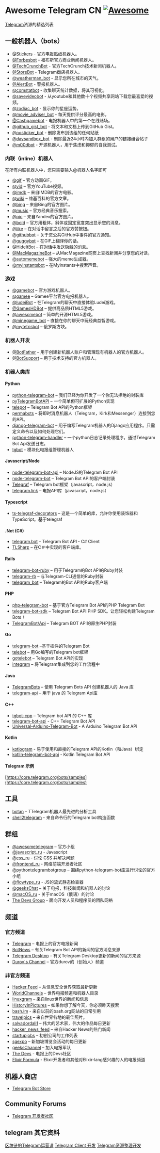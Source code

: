 # Awesome Telegram CN [![Awesome](https://cdn.rawgit.com/sindresorhus/awesome/d7305f38d29fed78fa85652e3a63e154dd8e8829/media/badge.svg)](https://github.com/sindresorhus/awesome) 

[Telegram](https://telegram.org)资源的精选列表


## 一般机器人（bots）

* [@Stickers](https://telegram.me/Stickers) - 官方电报贴纸机器人。
* [@Forbesbot](https://telegram.me/Forbesbot) - 福布斯官方商业新闻机器人。
* [@TechCrunchBot](https://telegram.me/TechCrunchBot) - 官方TechCrunch技术新闻机器人。
* [@StoreBot](https://telegram.me/StoreBot) - Telegram商店机器人。
* [@weatherman_bot](https://telegram.me/weatherman_bot) - 显示您所在城市的天气。
* [@AlertBot](https://telegram.me/AlertBot) - 警报机器人。
* [@comstatbot](https://telegram.me/comstatbot) - 收集聊天统计数据，将其可视化。
* [@savevideobot](https://telegram.me/savevideobot) - 从youtube和其他数十个视频共享网站下载您最喜爱的视频。
* [@zodiac_bot](https://telegram.me/zodiac_bot) - 显示你的星座运势。
* [@movie_adviser_bot](https://telegram.me/movie_adviser_bot) - 每天提供评分最高的电影。
* [@Cashgamebot](https://telegram.me/Cashgamebot) - 电报机器人中的第一个在线赌场。
* [@github_gist_bot](http://t.me/github_gist_bot) - 将文本和文档上传到GitHub Gist。
* [@nosticker_bot](https://t.me/nosticker_bot) - 删除发布到该组的任何贴纸
* [@daysandbox_bot](https://t.me/daysandbox_bot) - 删除最近24小时内加入群组的用户的链接组合帖子
* [@m00dbot](https://t.me/m00dbot) - 开源机器人，用于焦虑和抑郁的自我测试。
 

### 内联（inline）机器人

在所有内联机器人中，您只需要输入@机器人名字即可

* [@gif](https://telegram.me/gif) – 官方动画GIF。
* [@vid](https://telegram.me/vid) – 官方YouTube视频。
* [@imdb](https://telegram.me/imdb) – 来自IMDB的官方电影。
* [@wiki](https://telegram.me/wiki) – 维基百科的官方文章。
* [@bing](https://telegram.me/bing) – 来自Bing的官方图片。
* [@music](https://telegram.me/music) – 官方经典音乐搜索。
* [@pic](https://telegram.me/pic) – 来自Yandex的官方图片。
* [@bold](https://telegram.me/Bold) – 官方用粗体，斜体或固定宽度突出显示您的消息。
* [@like](https://telegram.me/like) –  在对话中留言之后的官方赞按钮。
* [@githubbot](https://telegram.me/githubbot) – 关于您公共GitHub中事件的官方通知。
* [@guggybot](https://telegram.me/guggybot) – 在GIF上翻译你的话。
* [@HideItBot](https://telegram.me/HideItBot) – 在对话中发送隐藏的消息。
* [@MacMagazineBot](https://telegram.me/MacMagazineBot) – 从MacMagazine网页上查找新闻并分享您的对话。
* [@automemebot](https://telegram.me/automemebot) – 强大的meme生成器。
* [@myinstantsbot](https://telegram.me/myinstantsbot) – 在Myinstants中搜索声音。


### 游戏

* [@gamebot](https://telegram.me/gamebot) – 官方游戏机器人。
* [@gamee](https://telegram.me/gamee) – Gamee平台官方电报机器人。
* [@ludeiBot](https://telegram.me/ludeiBot) – 在Telegram的聊天中直接体验Ludei游戏。
* [@GamesHDBot](https://telegram.me/GamesHDBot) – 提供高品质HTML5游戏。
* [@awesomebot](https://telegram.me/awesomebot) – 简单的开源HTML5游戏。
* [@minegame_bot](https://telegram.me/minegame_bot) – 直接在你的聊天中玩经典益智游戏。
* [@mytetrisbot](https://telegram.me/mytetrisbot) – 俄罗斯方块。


### 机器人开发

* [@BotFather](https://telegram.me/botfather) – 用于创建新机器人账户和管理现有机器人的官方机器人。
* [@BotSupport](https://telegram.me/botsupport) – 用于技术支持的官方机器人。


### 机器人类库

#### Python

 * [python-telegram-bot](https://github.com/python-telegram-bot/python-telegram-bot) – 我们已经为你开发了一个你无法拒绝的封装库
 * [pyTelegramBotAPI](https://github.com/eternnoir/pyTelegramBotAPI) – 一个简单但可扩展的Python实现
 * [telepot](https://github.com/nickoala/telepot) – Telegram Bot API的Python框架
 * [permabots](https://permabots.readthedocs.io/en/latest/) – 将即时消息机器人（Telegram，Kirk和Messenger）连接到您的API。
 * [django-telegram-bot](https://github.com/jlmadurga/django-telegram-bot) – 用于编写Telegram机器人的Django应用程序。只需定义命令以及如何处理它们。
 * [python-telegram-handler](https://github.com/sashgorokhov/python-telegram-handler) – 一个python日志记录处理程序，通过Telegram Bot Api发送日志。
 * [tgbot](https://github.com/PaulSonOfLars/tgbot) - 模块化电报组管理机器人

#### Javascript/Node

 * [node-telegram-bot-api](https://github.com/yagop/node-telegram-bot-api) – NodeJS的Telegram Bot API
 * [node-telegram-bot](https://github.com/depoio/node-telegram-bot) – Telegram Bot API的客户端封装
 * [Telegraf](https://github.com/telegraf/telegraf) – Telegram bot框架（javascript，node.js）
 * [telegram.link](https://github.com/enricostara/telegram.link) – 电报API库（javascript，node.js）

#### Typescript

 * [ts-telegraf-decorators](https://github.com/panarama360/ts-telegraf-decorators) – 这是一个简单的库，允许你使用装饰器和TypeScript。基于telegraf
 
#### .Net (C#)

 * [telegram.bot](https://github.com/MrRoundRobin/telegram.bot) – Telegram Bot API - C# Client
 * [TLSharp](https://github.com/sochix/TLSharp) – 在C＃中实现的客户端库。
  
#### Rails

 * [telegram-bot-ruby](https://github.com/atipugin/telegram-bot-ruby) – 用于Telegram的Bot API的Ruby封装
 * [telegram-rb](https://github.com/ssut/telegram-rb) – 与Telegram-CLI通信的Ruby封装
 * [telegram_bot](https://github.com/eljojo/telegram_bot) – Telegram的Bot API的Ruby客户端

#### PHP

  * [php-telegram-bot](https://github.com/akalongman/php-telegram-bot) – 基于官方Telegram Bot API的PHP Telegram Bot
  * [telegram-bot-sdk](https://github.com/irazasyed/telegram-bot-sdk) – Telegram Bot API PHP SDK。让您轻松构建Telegram Bots！
  * [TelegramBot/Api](https://github.com/TelegramBot/Api) – Telegram BOT API的原生PHP封装

#### Go

* [telegram-bot](https://github.com/yagop/telegram-bot) –基于插件的Telegram Bot
* [telebot](https://github.com/tucnak/telebot) – 用Go编写的Telegram bot框架
* [gotelebot](https://github.com/eternnoir/gotelebot) – Telegram Bot API的实现
* [integram](https://integram.org/) – 将Telegram集成到您的工作流程中

#### Java

* [TelegramBots](https://github.com/rubenlagus/TelegramBots) – 使用 Telegram Bots API 创建机器人的 Java 库
* [telegram-api](https://github.com/ex3ndr/telegram-api) – 用于 java 的 Telegram Api库

#### C++

* [tgbot-cpp](https://github.com/reo7sp/tgbot-cpp) – Telegram bot API 的 C++ 库
* [telegram-bot-api](https://github.com/StefanoBelli/telegram-bot-api) - C++ Telegram Bot API
* [Universal-Arduino-Telegram-Bot](https://github.com/witnessmenow/Universal-Arduino-Telegram-Bot) - A Arduino Telegram Bot API

#### Kotlin

* [kotlogram](https://github.com/badoualy/kotlogram) - 易于使用和直接的Telegram API的Kotlin（和Java）绑定
* [kotlin-telegram-bot-api](https://github.com/yanex/kotlin-telegram-bot-api) - Kotlin Telegram Bot API

#### Telegram 示例

[https://core.telegram.org/bots/samples](https://core.telegram.org/bots/samples)

## 工具

 * [botan](http://botan.io/) – TTelegram机器人最先进的分析工具
 * [shell2telegram](https://github.com/msoap/shell2telegram) - 来自命令行的Telegram bot构造函数

## 群组

* [@awesometelegram](https://telegram.me/awesometelegram) – 官方小组
* [@javascript_ru](https://t.me/javascript_ru) - Javascript
* [@css_ru](https://t.me/css_ru) - 讨论 CSS 并解决问题
* [@frontend_ru](https://t.me/frontend_ru) - 网络前端开发者社区
* [@pythontelegrambotgroup](https://telegram.me/pythontelegrambotgroup) – 围绕python-telegram-bot库进行讨论的官方小组
* [@flowtype_ru](https://telegram.me/flowtype_ru) - JS的流式静态检查器
* [@geeksChat](https://telegram.me/geeksChat) – 关于电报，科技新闻和机器人的讨论
* [@macOS_ru](https://telegram.me/macOS_ru) - 关于macOS（俄语）的讨论
* [The Devs Group](http://thedevs.network/) - 面向开发人员和程序员的团队网络

## 频道

### 官方频道

* [Telegram](https://telegram.me/telegram) – 电报上的官方电报新闻
* [BotNews](https://telegram.me/botnews) – 有关Telegram Bot API的新闻的官方消息来源
* [Telegram Desktop](https://telegram.me/desktop) – 有关Telegram Desktop更新的新闻的官方来源
* [Durov's Channel](https://telegram.me/durov) – 官方durov的（创始人）频道

### 非官方频道

* [Hacker Feed](https://telegram.me/hacking_group_channel) – 从信息安全世界获取最新更新
* [WorldChannels](https://telegram.me/WorldChannels) – 世界电报频道和机器人目录
* [linuxgram](https://telegram.me/linuxgram) – 来自linux世界的新闻和信息
* [HistoryInPictures](https://telegram.me/HistoryInPictures) – 如果你想了解今天，你必须昨天搜索
* [bash.im](https://t.me/bash_im) - 来自以前的bash.org网站的日常引用
* [travelpics](https://telegram.me/travelpics) – 来自世界各地的最佳照片。
* [salvadordali1](https://telegram.me/salvadordali1) – 伟大的艺术家，伟大的作品每日更新
* [hacker_news_feed](https://telegram.me/hacker_news_feed) – 来自Hacker News的热门新闻
* [startupjobs](https://telegram.me/startupjobs) – 初创公司的工作列表
* [sgexpo](https://telegram.me/sgexpo) – 新加坡博览会活动的每日更新
* [geeksChannel](https://telegram.me/geeksChannel) – 加入电报军队
* [The Devs](https://t.me/thedevs) - 电报上的Devs社区
* [Elixir Formula](https://t.me/elixir_formula) - Elixir开发者和其他对Elixir-lang感兴趣的人的电报频道

## 机器人商店

* [Telegram Bot Store](https://storebot.me)

## Community Forums

* [Telegram 开发者社区](http://dev.storebot.me)

## telegram 其它资料

[区块链的Telegram运营课](https://cloud.tencent.com/developer/news/227991)
[Telegram Client 开发](https://www.jianshu.com/p/0f61dd28d969)
[Telegram资源整理开发](https://www.jianshu.com/p/d2d4e92bfb04)

